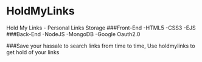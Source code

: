 # HoldMyLinks
Hold My Links - Personal Links Storage
###Front-End
-HTML5
-CSS3
-EJS
###Back-End
-NodeJS
-MongoDB
-Google Oauth2.0

###Save your hassale to search links from time to time, Use holdmylinks to get hold of your links
